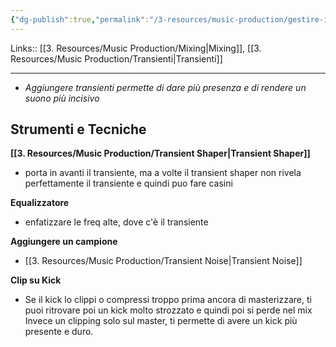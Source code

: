 ```yaml
---
{"dg-publish":true,"permalink":"/3-resources/music-production/gestire-il-transiente/"}
---
```


Links:: [[3. Resources/Music Production/Mixing\|Mixing]], [[3. Resources/Music Production/Transienti\|Transienti]]

---
- _Aggiungere transienti permette di dare più presenza e di rendere un suono più incisivo_


## Strumenti e Tecniche

**[[3. Resources/Music Production/Transient Shaper\|Transient Shaper]]**
- porta in avanti il transiente, ma a volte il transient shaper non rivela perfettamente il transiente e quindi puo fare casini

**Equalizzatore**
- enfatizzare le freq alte, dove c'è il transiente

**Aggiungere un campione**
- [[3. Resources/Music Production/Transient Noise\|Transient Noise]]

**Clip su Kick**
- Se il kick lo clippi o compressi troppo prima ancora di masterizzare, ti puoi ritrovare poi un kick molto strozzato e quindi poi si perde nel mix
  Invece un clipping solo sul master, ti permette di avere un kick più presente e duro.
